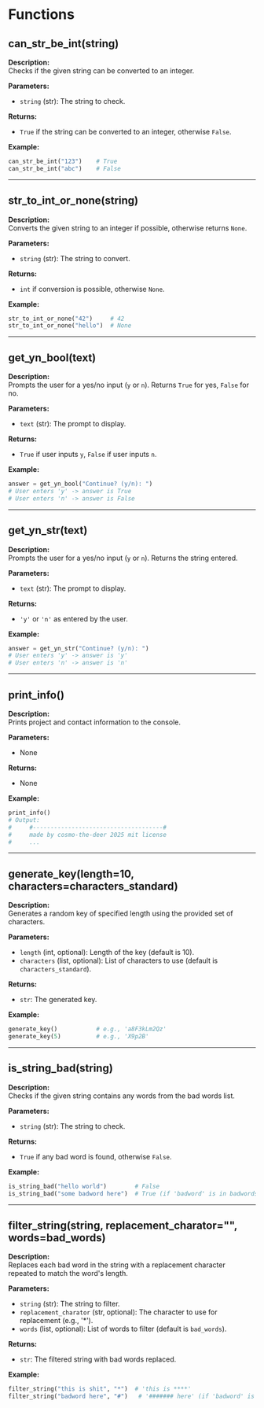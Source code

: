 # Functions

## can_str_be_int(string)
**Description:**  
Checks if the given string can be converted to an integer.

**Parameters:**  
- `string` (str): The string to check.

**Returns:**  
- `True` if the string can be converted to an integer, otherwise `False`.

**Example:**
```python
can_str_be_int("123")    # True
can_str_be_int("abc")    # False
```

---

## str_to_int_or_none(string)
**Description:**  
Converts the given string to an integer if possible, otherwise returns `None`.

**Parameters:**  
- `string` (str): The string to convert.

**Returns:**  
- `int` if conversion is possible, otherwise `None`.

**Example:**
```python
str_to_int_or_none("42")     # 42
str_to_int_or_none("hello")  # None
```

---

## get_yn_bool(text)
**Description:**  
Prompts the user for a yes/no input (`y` or `n`). Returns `True` for yes, `False` for no.

**Parameters:**  
- `text` (str): The prompt to display.

**Returns:**  
- `True` if user inputs `y`, `False` if user inputs `n`.

**Example:**
```python
answer = get_yn_bool("Continue? (y/n): ")
# User enters 'y' -> answer is True
# User enters 'n' -> answer is False
```

---

## get_yn_str(text)
**Description:**  
Prompts the user for a yes/no input (`y` or `n`). Returns the string entered.

**Parameters:**  
- `text` (str): The prompt to display.

**Returns:**  
- `'y'` or `'n'` as entered by the user.

**Example:**
```python
answer = get_yn_str("Continue? (y/n): ")
# User enters 'y' -> answer is 'y'
# User enters 'n' -> answer is 'n'
```

---

## print_info()
**Description:**  
Prints project and contact information to the console.

**Parameters:**  
- None

**Returns:**  
- None

**Example:**
```python
print_info()
# Output:
#     #-------------------------------------#
#     made by cosmo-the-deer 2025 mit license
#     ...
```

---

## generate_key(length=10, characters=characters_standard)
**Description:**  
Generates a random key of specified length using the provided set of characters.

**Parameters:**  
- `length` (int, optional): Length of the key (default is 10).
- `characters` (list, optional): List of characters to use (default is `characters_standard`).

**Returns:**  
- `str`: The generated key.

**Example:**
```python
generate_key()           # e.g., 'a8F3kLm2Qz'
generate_key(5)          # e.g., 'X9p2B'
```

---

## is_string_bad(string)
**Description:**  
Checks if the given string contains any words from the bad words list.

**Parameters:**  
- `string` (str): The string to check.

**Returns:**  
- `True` if any bad word is found, otherwise `False`.

**Example:**
```python
is_string_bad("hello world")        # False
is_string_bad("some badword here")  # True (if 'badword' is in badwords.txt)
```

---

## filter_string(string, replacement_charator="", words=bad_words)
**Description:**  
Replaces each bad word in the string with a replacement character repeated to match the word's length.

**Parameters:**  
- `string` (str): The string to filter.
- `replacement_charator` (str, optional): The character to use for replacement (e.g., '*').
- `words` (list, optional): List of words to filter (default is `bad_words`).

**Returns:**  
- `str`: The filtered string with bad words replaced.

**Example:**
```python
filter_string("this is shit", "*")  # 'this is ****'
filter_string("badword here", "#")   # '####### here' (if 'badword' is in bad_words)
```
